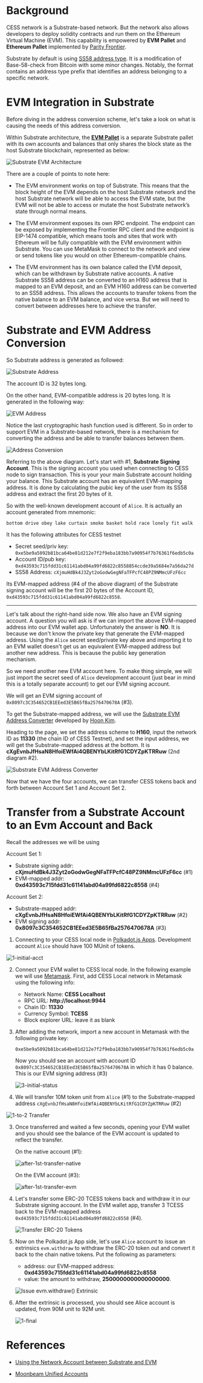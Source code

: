 # Background

CESS network is a Substrate-based network. But the network also allows developers to deploy solidity contracts and run them on the Ethereum Virtual Machine (EVM). This capability is empowered by **EVM Pallet** and **Ethereum Pallet** implemented by [Parity Frontier](https://github.com/paritytech/frontier).

Substrate by default is using [SS58 address type](https://wiki.polkadot.network/docs/learn-account-advanced). It is a modification of Base-58-check from Bitcoin with some minor changes. Notably, the format contains an address type prefix that identifies an address belonging to a specific network.

# EVM Integration in Substrate

Before diving in the address conversion scheme, let's take a look on what is causing the needs of this address conversion.

Within Substrate architecture, the [**EVM Pallet**](https://docs.rs/crate/pallet-evm/5.0.0) is a separate Substrate pallet with its own accounts and balances that only shares the block state as the host Substrate blockchain, represented as below:

![Substrate EVM Architecture](../../assets/developer/guides/substrate-evm/substrate-evm-arch.webp)

There are a couple of points to note here:

- The EVM environment works on top of Substrate. This means that the block height of the EVM depends on the host Substrate network and the host Substrate network will be able to access the EVM state, but the EVM will not be able to access or mutate the host Substrate network’s state through normal means.

- The EVM environment exposes its own RPC endpoint. The endpoint can be exposed by implementing the Frontier RPC client and the endpoint is EIP-1474 compatible, which means tools and sites that work with Ethereum will be fully compatible with the EVM environment within Substrate. You can use MetaMask to connect to the network and view or send tokens like you would on other Ethereum-compatible chains.

- The EVM environment has its own balance called the EVM deposit, which can be withdrawn by Substrate native accounts. A native Substrate SS58 address can be converted to an H160 address that is mapped to an EVM deposit, and an EVM H160 address can be converted to an SS58 address. This allows the accounts to transfer tokens from the native balance to an EVM balance, and vice versa. But we will need to convert between addresses here to achieve the transfer.

# Substrate and EVM Address Conversion

So Substrate address is generated as followed:

![Substrate Address](../../assets/developer/guides/substrate-evm/substrate-addr.png)

The account ID is 32 bytes long.

On the other hand, EVM-compatible address is 20 bytes long. It is generated in the following way:

![EVM Address](../../assets/developer/guides/substrate-evm/evm-addr.png)

Notice the last cryptographic hash function used is different. So in order to support EVM in a Substrate-based network, there is a mechanism for converting the address and be able to transfer balances between them.


![Address Conversion](../../assets/developer/guides/substrate-evm/addr-conversion.png)

Referring to the above diagram. Let's start with #1, **Substrate Signing Account**. This is the signing account you used when connecting to CESS node to sign transaction. This is your your main Substrate account holding your balance. This Substrate account has an equivalent EVM-mapping address. It is done by calculating the pubic key of the user from its SS58 address and extract the first 20 bytes of it.

So with the well-known development account of `Alice`. It is actually an account generated from mnemonic:

```
bottom drive obey lake curtain smoke basket hold race lonely fit walk
```

It has the following attributes for CESS testnet

- Secret seed/priv key: `0xe5be9a5092b81bca64be81d212e7f2f9eba183bb7a90954f7b76361f6edb5c0a`
- Account ID/pub key:   `0xd43593c715fdd31c61141abd04a99fd6822c8558854ccde39a5684e7a56da27d`
- SS58 Address:         `cXjmuHdBk4J3Zyt2oGodwGegNFaTFPcfC48PZ9NMmcUFzF6cc`

Its EVM-mapped address (#4 of the above diagram) of the Substrate signing account will be the first 20 bytes of the Account ID, `0xd43593c715fdd31c61141abd04a99fd6822c8558`.

---
Let's talk about the right-hand side now. We also have an EVM signing account. A question you will ask is if we can import the above EVM-mapped address into our EVM wallet app. Unfortunately the answer is **NO**. It is because we don't know the private key that generate the EVM-mapped address. Using the `Alice` secret seed/private key above and importing it to an EVM wallet doesn't get us an equivalent EVM-mapped address but another new address. This is because the public key generation mechanism.

So we need another new EVM account here. To make thing simple, we will just import the secret seed of `Alice` development account (just bear in mind this is a totally separate account) to get our EVM signing account.

We will get an EVM signing account of `0x8097c3C354652CB1EEed3E5B65fBa2576470678A` (#3).

To get the Substrate-mapped address, we will use the [Substrate EVM Address Converter](https://hoonsubin.github.io/evm-substrate-address-converter/) developed by [Hoon Kim](https://github.com/hoonsubin).

Heading to the page, we set the address scheme to **H160**, input the network ID as **11330** (the chain ID of CESS Testnet), and set the input address, we will get the Substrate-mapped address at the bottom. It is **cXgEvnbJfHsaN8HfoiEWfAi4QBENYbLKitRfG1CDYZpKTRRuw** (2nd diagram #2).

![Substrate EVM Address Converter](../../assets/developer/guides/substrate-evm/substrate-evm-addr-converter.png)

Now that we have the four accounts, we can transfer CESS tokens back and forth between Account Set 1 and Account Set 2.

# Transfer from a Substrate Account to an Evm Account and Back

Recall the addresses we will be using

Account Set 1:
- Substrate signing addr: **cXjmuHdBk4J3Zyt2oGodwGegNFaTFPcfC48PZ9NMmcUFzF6cc** (#1)
- EVM-mapped addr: **0xd43593c715fdd31c61141abd04a99fd6822c8558** (#4)

Account Set 2:
- Substrate-mapped addr: **cXgEvnbJfHsaN8HfoiEWfAi4QBENYbLKitRfG1CDYZpKTRRuw** (#2)
- EVM signing addr: **0x8097c3C354652CB1EEed3E5B65fBa2576470678A** (#3)

1. Connecting to your CESS local node in [Polkadot.js Apps](https://polkadot.js.org/apps/#/accounts). Development account `Alice` should have 100 MUnit of tokens.

![1-initial-acct](../../assets/developer/guides/substrate-evm/1-initial-acct.png)

2. Connect your EVM wallet to CESS local node. In the following example we will use [Metamask](https://metamask.io/). First, add CESS Local network in Metamask using the following info:

    - Network Name: **CESS Localhost**
    - RPC URL: **http://localhost:9944**
    - Chain ID: **11330**
    - Currency Symbol: **TCESS**
    - Block explorer URL: leave it as blank

3. After adding the network, import a new account in Metamask with the following private key:

    `0xe5be9a5092b81bca64be81d212e7f2f9eba183bb7a90954f7b76361f6edb5c0a`

    Now you should see an account with account ID `0x8097c3C354652CB1EEed3E5B65fBa2576470678A` in which it has 0 balance. This is our EVM signing address (#3)

    ![3-initial-status](../../assets/developer/guides/substrate-evm/3-initial-status.png)



3. We will transfer 10M token unit from `Alice` (#1) to the Substrate-mapped address `cXgEvnbJfHsaN8HfoiEWfAi4QBENYbLKitRfG1CDYZpKTRRuw` (#2)

![1-to-2 Transfer](../../assets/developer/guides/substrate-evm/1-to-2-transfer.png)

3. Once transferred and waited a few seconds, opening your EVM wallet and you should see the balance of the EVM account is updated to reflect the transfer.

    On the native account (#1):

    ![after-1st-transfer-native](../../assets/developer/guides/substrate-evm/after-1st-transfer-native.png)

    On the EVM account (#3):

    ![after-1st-transfer-evm](../../assets/developer/guides/substrate-evm/after-1st-transfer-evm.png)

4. Let's transfer some ERC-20 TCESS tokens back and withdraw it in our Substrate signing account. In the EVM wallet app, transfer 3 TCESS back to the EVM-mapped address `0xd43593c715fdd31c61141abd04a99fd6822c8558` (#4).

    ![Transfer ERC-20 Tokens](../../assets/developer/guides/substrate-evm/transfer-erc20.png)

5. Now on the Polkadot.js App side, let's use `Alice` account to issue an extrinsics `evm.withdraw` to withdraw the ERC-20 token out and convert it back to the chain native tokens. Put the following as parameters:

    - address: our EVM-mapped address: **0xd43593c715fdd31c61141abd04a99fd6822c8558**
    - value: the amount to withdraw, **2500000000000000000**.

    ![Issue `evm.withdraw()` Extrinsic](../../assets/developer/guides/substrate-evm/evm-withdraw-extrinsic.png)


6. After the extrinsic is processed, you should see Alice account is updated, from 90M unit to 92M unit.

    ![1-final](../../assets/developer/guides/substrate-evm/1-final.png)


# References

- [Using the Network Account between Substrate and EVM](https://medium.com/astar-network/using-astar-network-account-between-substrate-and-evm-656643df22a0)

- [Moonbeam Unified Accounts](https://docs.moonbeam.network/learn/features/unified-accounts/)
